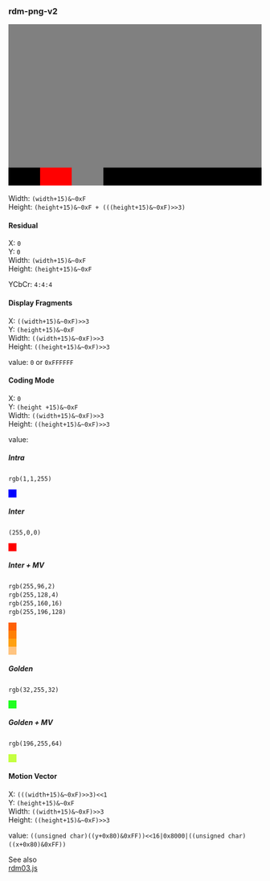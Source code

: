 ### rdm-png-v2

![](./data.png)

Width: `(width+15)&~0xF`  
Height: `(height+15)&~0xF + (((height+15)&~0xF)>>3)`

#### Residual

X: `0`  
Y: `0`  
Width: `(width+15)&~0xF`  
Height: `(height+15)&~0xF`  

YCbCr: `4:4:4`

#### Display Fragments

X: `((width+15)&~0xF)>>3`   
Y: `(height+15)&~0xF`  
Width: `((width+15)&~0xF)>>3`  
Height: `((height+15)&~0xF)>>3`

value: `0` or `0xFFFFFF`

#### Coding Mode

X: `0`  
Y: `(height +15)&~0xF`  
Width: `((width+15)&~0xF)>>3`  
Height: `((height+15)&~0xF)>>3`  

value:

##### Intra 
`rgb(1,1,255)`
<div style="width:16px;height:16px;background:rgb(1,1,255);"></div>

##### Inter
`(255,0,0)`
<div style="width:16px;height:16px;background:rgb(255,0,0);"></div>

##### Inter + MV
`rgb(255,96,2)`  
`rgb(255,128,4)`  
`rgb(255,160,16)`  
`rgb(255,196,128)`  
<div style="width:16px;height:16px;background:rgb(255,96,2);"></div>
<div style="width:16px;height:16px;background:rgb(255,128,4);"></div>
<div style="width:16px;height:16px;background:rgb(255,160,16);"></div>
<div style="width:16px;height:16px;background:rgb(255,196,128);"></div>

##### Golden
`rgb(32,255,32)`  
<div style="width:16px;height:16px;background:rgb(32,255,32);"></div>

##### Golden + MV
`rgb(196,255,64)`  
<div style="width:16px;height:16px;background:rgb(196,255,64);"></div>

#### Motion Vector

X: `(((width+15)&~0xF)>>3)<<1`   
Y: `(height+15)&~0xF`  
Width: `((width+15)&~0xF)>>3`  
Height: `((height+15)&~0xF)>>3`

value: `((unsigned char)((y+0x80)&0xFF))<<16|0x8000|((unsigned char)((x+0x80)&0xFF))`

See also  
[rdm03.js](https://mizt.github.io/blog/?id=rdm03)
